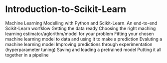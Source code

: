 # Introduction-to-Scikit-Learn
Machine Learning Modelling with Python and Scikit-Learn.       An end-to-end Scikit-Learn worfklow     Getting the data ready     Choosing the right maching learning estimator/aglorithm/model for your problem     Fitting your chosen machine learning model to data and using it to make a prediction     Evaluting a machine learning model     Improving predictions through experimentation (hyperparameter tuning)     Saving and loading a pretrained model     Putting it all together in a pipeline
